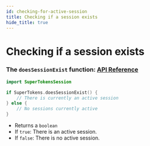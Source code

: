 ```yaml
---
id: checking-for-active-session
title: Checking if a session exists
hide_title: true
---
```


# Checking if a session exists

### The ```doesSessionExist``` function: [API Reference](./api-reference#supertokensdoessessionexist)

```swift
import SuperTokensSession

if SuperTokens.doesSessionExist() {
    // There is currently an active session
} else {
    // No sessions currently active
}
```
- Returns a ```boolean```
- If ```true```: There is an active session.
- If ```false```: There is no active session.

